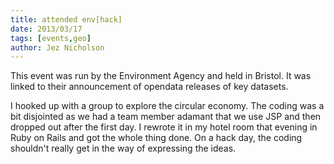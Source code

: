 ```yaml
---
title: attended env[hack]
date: 2013/03/17
tags: [events,geo]
author: Jez Nicholson
---
```

This event was run by the Environment Agency and held in Bristol. It was linked to their announcement of opendata releases of key datasets.

I hooked up with a group to explore the circular economy. The coding was a bit disjointed as we had a team member adamant that we use JSP and then dropped out after the first day. I rewrote it in my hotel room that evening in Ruby on Rails and got the whole thing done. On a hack day, the coding shouldn't really get in the way of expressing the ideas.